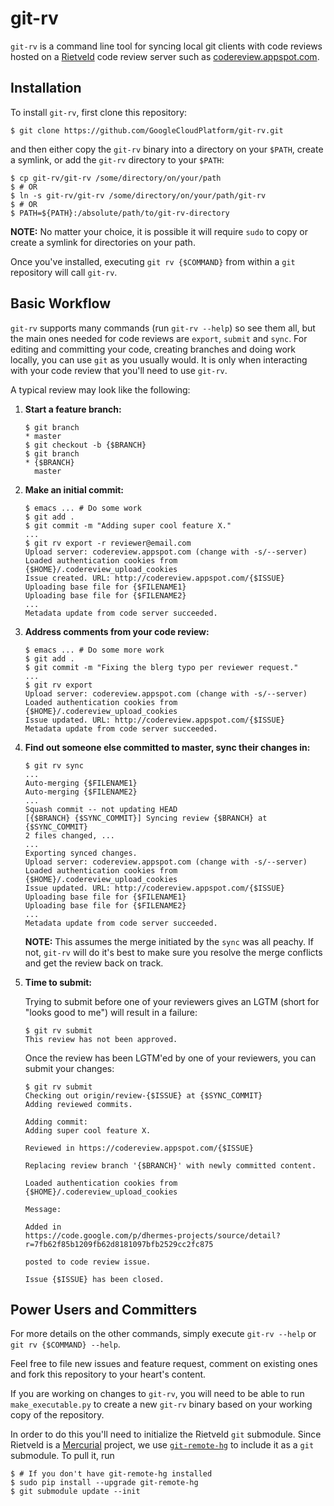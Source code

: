 git-rv
======

`git-rv` is a command line tool for syncing local git clients with code
reviews hosted on a [Rietveld][rietveld] code review server such as
[codereview.appspot.com][codereview].

## Installation

To install `git-rv`, first clone this repository:

    $ git clone https://github.com/GoogleCloudPlatform/git-rv.git

and then either copy the `git-rv` binary into a directory on your `$PATH`,
create a symlink, or add the `git-rv` directory to your `$PATH`:

    $ cp git-rv/git-rv /some/directory/on/your/path
    $ # OR
    $ ln -s git-rv/git-rv /some/directory/on/your/path/git-rv
    $ # OR
    $ PATH=${PATH}:/absolute/path/to/git-rv-directory

**NOTE:** No matter your choice, it is possible it will require `sudo` to copy
or create a symlink for directories on your path.

Once you've installed, executing `git rv {$COMMAND}` from within a `git`
repository will call `git-rv`.

## Basic Workflow

`git-rv` supports many commands (run `git-rv --help`) so see them all, but
the main ones needed for code reviews are `export`, `submit` and `sync`.
For editing and committing your code, creating branches and doing work
locally, you can use `git` as you usually would. It is only when interacting
with your code review that you'll need to use `git-rv`.

A typical review may look like the following:

1.  **Start a feature branch:**

        $ git branch
        * master
        $ git checkout -b {$BRANCH}
        $ git branch
        * {$BRANCH}
          master

1.  **Make an initial commit:**

        $ emacs ... # Do some work
        $ git add .
        $ git commit -m "Adding super cool feature X."
        ...
        $ git rv export -r reviewer@email.com
        Upload server: codereview.appspot.com (change with -s/--server)
        Loaded authentication cookies from {$HOME}/.codereview_upload_cookies
        Issue created. URL: http://codereview.appspot.com/{$ISSUE}
        Uploading base file for {$FILENAME1}
        Uploading base file for {$FILENAME2}
        ...
        Metadata update from code server succeeded.

1.  **Address comments from your code review:**

        $ emacs ... # Do some more work
        $ git add .
        $ git commit -m "Fixing the blerg typo per reviewer request."
        ...
        $ git rv export
        Upload server: codereview.appspot.com (change with -s/--server)
        Loaded authentication cookies from {$HOME}/.codereview_upload_cookies
        Issue updated. URL: http://codereview.appspot.com/{$ISSUE}
        Metadata update from code server succeeded.

1.  **Find out someone else committed to master, sync their changes in:**

        $ git rv sync
        ...
        Auto-merging {$FILENAME1}
        Auto-merging {$FILENAME2}
        ...
        Squash commit -- not updating HEAD
        [{$BRANCH} {$SYNC_COMMIT}] Syncing review {$BRANCH} at {$SYNC_COMMIT}
        2 files changed, ...
        ...
        Exporting synced changes.
        Upload server: codereview.appspot.com (change with -s/--server)
        Loaded authentication cookies from {$HOME}/.codereview_upload_cookies
        Issue updated. URL: http://codereview.appspot.com/{$ISSUE}
        Uploading base file for {$FILENAME1}
        Uploading base file for {$FILENAME2}
        ...
        Metadata update from code server succeeded.

    **NOTE:** This assumes the merge initiated by the `sync` was all peachy. If
    not, `git-rv` will do it's best to make sure you resolve the merge
    conflicts and get the review back on track.

1.  **Time to submit:**

    Trying to submit before one of your reviewers gives an LGTM (short
    for "looks good to me") will result in a failure:

        $ git rv submit
        This review has not been approved.

    Once the review has been LGTM'ed by one of your reviewers, you can submit
    your changes:

        $ git rv submit
        Checking out origin/review-{$ISSUE} at {$SYNC_COMMIT}
        Adding reviewed commits.

        Adding commit:
        Adding super cool feature X.

        Reviewed in https://codereview.appspot.com/{$ISSUE}

        Replacing review branch '{$BRANCH}' with newly committed content.

        Loaded authentication cookies from {$HOME}/.codereview_upload_cookies

        Message:

        Added in
        https://code.google.com/p/dhermes-projects/source/detail?r=7fb62f85b1209fb62d8181097bfb2529cc2fc875

        posted to code review issue.

        Issue {$ISSUE} has been closed.

## Power Users and Committers

For more details on the other commands, simply execute `git-rv --help` or
`git rv {$COMMAND} --help`.

Feel free to file new issues and feature request, comment on existing ones
and fork this repository to your heart's content.

If you are working on changes to `git-rv`, you will need to be able to run
`make_executable.py` to create a new `git-rv` binary based on your working
copy of the repository.

In order to do this you'll need to initialize the Rietveld `git` submodule.
Since Rietveld is a [Mercurial][mercurial] project, we use
[`git-remote-hg`][git-remote-hg] to include it as a `git` submodule. To
pull it, run

    $ # If you don't have git-remote-hg installed
    $ sudo pip install --upgrade git-remote-hg
    $ git submodule update --init

[rietveld]: https://code.google.com/p/rietveld/
[codereview]: https://codereview.appspot.com
[mercurial]: http://mercurial.selenic.com/
[git-remote-hg]: https://github.com/rfk/git-remote-hg
